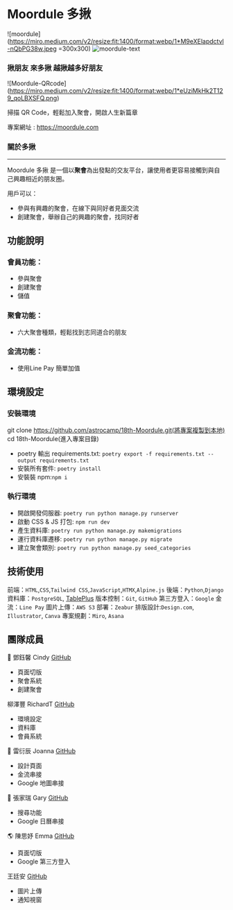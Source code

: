 # Moordule 多揪

![moordule](<https://miro.medium.com/v2/resize:fit:1400/format:webp/1*M9eXElapdctvl-nQbPG38w.jpeg> =300x300)
![moordule-text](https://miro.medium.com/v2/resize:fit:1400/format:webp/1*sphjBoiQpYV1I4Z5hOl5Qw.jpeg)

### 揪朋友 來多揪 越揪越多好朋友

![Moordule-QRcode] (https://miro.medium.com/v2/resize:fit:1400/format:webp/1*eUziMkHk2T129_qoLBXSFQ.png)

掃描 QR Code，輕鬆加入聚會，開啟人生新篇章

專案網址 : https://moordule.com  
 

### 關於多揪

---

Moordule 多揪 是一個以**聚會**為出發點的交友平台，讓使用者更容易接觸到與自己興趣相近的朋友圈。


用戶可以：
- 參與有興趣的聚會，在線下與同好者見面交流
- 創建聚會，舉辦自己的興趣的聚會，找同好者  


## 功能說明
### 會員功能：

- 參與聚會
- 創建聚會
- 儲值

### 聚會功能：
- 六大聚會種類，輕鬆找到志同道合的朋友


### 金流功能：
- 使用Line Pay 簡單加值 



## 環境設定

### 安裝環境

git clone https://github.com/astrocamp/18th-Moordule.git(將專案複製到本地)  
cd 18th-Moordule(進入專案目錄)

- poetry 輸出 requirements.txt:
  `poetry export -f requirements.txt --output requirements.txt`
- 安裝所有套件: `poetry install`
- 安裝裝 npm:`npm i`

### 執行環境

- 開啟開發伺服器: `poetry run python manage.py runserver`
- 啟動 CSS & JS 打包: `npm run dev`
- 產生資料庫: `poetry run python manage.py makemigrations`
- 運行資料庫遷移: `poetry run python manage.py migrate`
- 建立聚會類別: `poetry run python manage.py seed_categories`

## 技術使用

前端：`HTML`,`CSS`,`Tailwind CSS`,`JavaScript`,`HTMX`,`Alpine.js`
後端：`Python`,`Django`
資料庫：`PostgreSQL`, [TablePlus](https://tableplus.com/)
版本控制：`Git`, `GitHub`
第三方登入：`Google`
金流：`Line Pay`
圖片上傳：`AWS S3` 
部署：`Zeabur`
排版設計:`Design.com`, `Illustrator`, `Canva`
專案規劃：`Miro`, `Asana`


## 團隊成員

🌟 鄧鈺馨 Cindy [GitHub](https://github.com/YuHsinTengCindy)  
- 頁面切版
- 聚會系統
- 創建聚會

柳澤豐 RichardT [GitHub](https://github.com/richart-coder)  
- 環境設定
- 資料庫
- 會員系統

🎀 雷衍辰 Joanna [GitHub](https://github.com/JoannaLei21) 
- 設計頁面
- 金流串接
- Google 地圖串接

🌟 張家瑞 Gary [GitHub](https://github.com/Gary0306)  
- 搜尋功能
- Google 日曆串接

🌎 陳思妤 Emma [GitHub](https://github.com/Emma-EC)  
- 頁面切版
- Google 第三方登入

王廷安 [GitHub](https://github.com/Tingan111)  
- 圖片上傳
- 通知視窗
